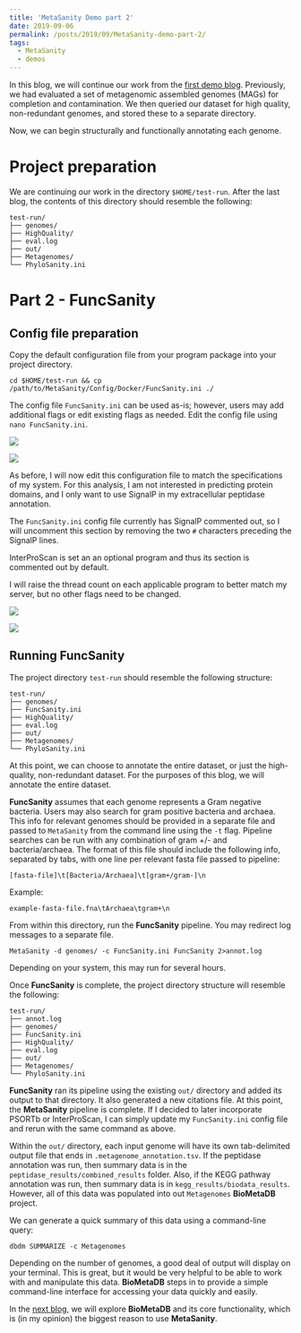 ```yaml
---
title: 'MetaSanity Demo part 2'
date: 2019-09-06
permalink: /posts/2019/09/MetaSanity-demo-part-2/
tags:
  - MetaSanity
  - demos
---
```


In this blog, we will continue our work from the [first demo blog](https://cjneely10.github.io/posts/2019/09/MetaSanity-demo-part-1/). Previously, we had evaluated a set of metagenomic assembled genomes (MAGs) for completion and contamination. We then queried our dataset for high quality, non-redundant genomes, and stored these to a separate directory.

Now, we can begin structurally and functionally annotating each genome.

Project preparation
======
We are continuing our work in the directory `$HOME/test-run`. After the last blog, the contents of this directory should resemble the following:

<pre><code>test-run/
├── genomes/
├── HighQuality/
├── eval.log
├── out/
├── Metagenomes/
└── PhyloSanity.ini</code></pre>                         

Part 2 - FuncSanity
======

Config file preparation
------
Copy the default configuration file from your program package into your project directory.

`cd $HOME/test-run && cp /path/to/MetaSanity/Config/Docker/FuncSanity.ini ./`

The config file `FuncSanity.ini` can be used as-is; however, users may add additional flags or edit existing flags as needed. Edit the config file using `nano FuncSanity.ini`.

![](https://cjneely10.github.io/files/FuncSanity-pre-1.png)

![](https://cjneely10.github.io/files/FuncSanity-pre-2.png)

As before, I will now edit this configuration file to match the specifications of my system. For this analysis, I am not interested in predicting protein domains, and I only want to use SignalP in my extracellular peptidase annotation.

The `FuncSanity.ini` config file currently has SignalP commented out, so I will uncomment this section by removing the two `#` characters preceding the SignalP lines.

InterProScan is set an an optional program and thus its section is commented out by default.

I will raise the thread count on each applicable program to better match my server, but no other flags need to be changed.

![](https://cjneely10.github.io/files/FuncSanity-post-1.png)

![](https://cjneely10.github.io/files/FuncSanity-post-2.png)

Running FuncSanity
------
The project directory `test-run` should resemble the following structure:

<pre><code>test-run/
├── genomes/
├── FuncSanity.ini
├── HighQuality/
├── eval.log
├── out/
├── Metagenomes/
└── PhyloSanity.ini</code></pre>

At this point, we can choose to annotate the entire dataset, or just the high-quality, non-redundant dataset. For the purposes of this blog, we will annotate the entire dataset.

**FuncSanity** assumes that each genome represents a Gram negative bacteria. Users may also search for gram positive bacteria and archaea. This info for relevant genomes should be provided in a separate file and passed to `MetaSanity` from the command line using the `-t` flag. Pipeline searches can be run with any combination of gram +/- and bacteria/archaea. The format of this file should include the following info, separated by tabs, with one line per relevant fasta file passed to pipeline:

<pre><code>[fasta-file]\t[Bacteria/Archaea]\t[gram+/gram-]\n</code></pre> 

Example:

`example-fasta-file.fna\tArchaea\tgram+\n`

From within this directory, run the **FuncSanity** pipeline. You may redirect log messages to a separate file.

`MetaSanity -d genomes/ -c FuncSanity.ini FuncSanity 2>annot.log`

Depending on your system, this may run for several hours.

Once **FuncSanity** is complete, the project directory structure will resemble the following:

<pre><code>test-run/
├── annot.log	
├── genomes/
├── FuncSanity.ini
├── HighQuality/
├── eval.log
├── out/
├── Metagenomes/
└── PhyloSanity.ini</code></pre>

**FuncSanity** ran its pipeline using the existing `out/` directory and added its output to that directory. It also generated a new citations file. At this point, the **MetaSanity** pipeline is complete. If I decided to later incorporate PSORTb or InterProScan, I can simply update my `FuncSanity.ini` config file and rerun with the same command as above.

Within the `out/` directory, each input genome will have its own tab-delimited output file that ends in `.metagenome_annotation.tsv`. If the peptidase annotation was run, then summary data is in the `peptidase_results/combined_results` folder. Also, if the KEGG pathway annotation was run, then summary data is in `kegg_results/biodata_results`. However, all of this data was populated into out `Metagenomes` **BioMetaDB** project.

We can generate a quick summary of this data using a command-line query:

`dbdm SUMMARIZE -c Metagenomes`

Depending on the number of genomes, a good deal of output will display on your terminal. This is great, but it would be very helpful to be able to work with and manipulate this data. **BioMetaDB** steps in to provide a simple command-line interface for accessing your data quickly and easily.

In the [next blog](https://cjneely10.github.io/posts/2019/09/MetaSanity-demo-part-3/), we will explore **BioMetaDB** and its core functionality, which is (in my opinion) the biggest reason to use **MetaSanity**.
